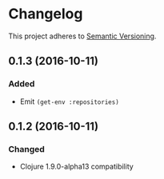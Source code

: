 # Changelog

This project adheres to [Semantic Versioning](http://semver.org/).

<!--
0.0.0 (YYYY-MM-DD)
------------------

### Added
- ...

### Changed
- ...

### Fixed
- ...
-->


0.1.3 (2016-10-11)
------------------

### Added
- Emit `(get-env :repositories)`


0.1.2 (2016-10-11)
------------------

### Changed
- Clojure 1.9.0-alpha13 compatibility
